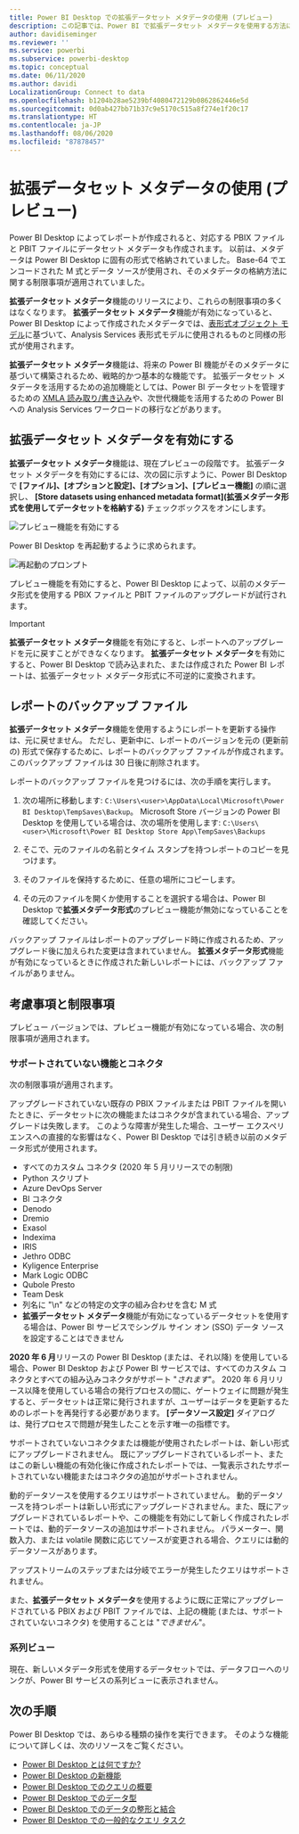 ```yaml
---
title: Power BI Desktop での拡張データセット メタデータの使用 (プレビュー)
description: この記事では、Power BI で拡張データセット メタデータを使用する方法について説明します。
author: davidiseminger
ms.reviewer: ''
ms.service: powerbi
ms.subservice: powerbi-desktop
ms.topic: conceptual
ms.date: 06/11/2020
ms.author: davidi
LocalizationGroup: Connect to data
ms.openlocfilehash: b1204b28ae5239bf4080472129b0862862446e5d
ms.sourcegitcommit: 0d0ab427bb71b37c9e5170c515a8f274e1f20c17
ms.translationtype: HT
ms.contentlocale: ja-JP
ms.lasthandoff: 08/06/2020
ms.locfileid: "87878457"
---
```

# <a name="using-enhanced-dataset-metadata-preview"></a>拡張データセット メタデータの使用 (プレビュー)

Power BI Desktop によってレポートが作成されると、対応する PBIX ファイルと PBIT ファイルにデータセット メタデータも作成されます。 以前は、メタデータは Power BI Desktop に固有の形式で格納されていました。 Base-64 でエンコードされた M 式とデータ ソースが使用され、そのメタデータの格納方法に関する制限事項が適用されていました。

**拡張データセット メタデータ**機能のリリースにより、これらの制限事項の多くはなくなります。 **拡張データセット メタデータ**機能が有効になっていると、Power BI Desktop によって作成されたメタデータでは、[表形式オブジェクト モデル](/analysis-services/tom/introduction-to-the-tabular-object-model-tom-in-analysis-services-amo)に基づいて、Analysis Services 表形式モデルに使用されるものと同様の形式が使用されます。


**拡張データセット メタデータ**機能は、将来の Power BI 機能がそのメタデータに基づいて構築されるため、戦略的かつ基本的な機能です。 拡張データセット メタデータを活用するための追加機能としては、Power BI データセットを管理するための [XMLA 読み取り/書き込み](https://docs.microsoft.com/power-platform-release-plan/2019wave2/business-intelligence/xmla-readwrite)や、次世代機能を活用するための Power BI への Analysis Services ワークロードの移行などがあります。



## <a name="enable-enhanced-dataset-metadata"></a>拡張データセット メタデータを有効にする

**拡張データセット メタデータ**機能は、現在プレビューの段階です。 拡張データセット メタデータを有効にするには、次の図に示すように、Power BI Desktop で **[ファイル]、[オプションと設定]、[オプション]、[プレビュー機能]** の順に選択し、 **[Store datasets using enhanced metadata format]\(拡張メタデータ形式を使用してデータセットを格納する\)** チェックボックスをオンにします。 

![プレビュー機能を有効にする](media/desktop-enhanced-dataset-metadata/enhanced-dataset-metadata-01.png)

Power BI Desktop を再起動するように求められます。

![再起動のプロンプト](media/desktop-enhanced-dataset-metadata/enhanced-dataset-metadata-02.png)

プレビュー機能を有効にすると、Power BI Desktop によって、以前のメタデータ形式を使用する PBIX ファイルと PBIT ファイルのアップグレードが試行されます。 

> [!IMPORTANT]
> **拡張データセット メタデータ**機能を有効にすると、レポートへのアップグレードを元に戻すことができなくなります。 **拡張データセット メタデータ**を有効にすると、Power BI Desktop で読み込まれた、または作成された Power BI レポートは、拡張データセット メタデータ形式に不可逆的に変換されます。

## <a name="report-backup-files"></a>レポートのバックアップ ファイル

**拡張データセット メタデータ**機能を使用するようにレポートを更新する操作は、元に戻せません。 ただし、更新中に、レポートのバージョンを元の (更新前の) 形式で保存するために、レポートのバックアップ ファイルが作成されます。 このバックアップ ファイルは 30 日後に削除されます。 

レポートのバックアップ ファイルを見つけるには、次の手順を実行します。

1. 次の場所に移動します: ```C:\Users\<user>\AppData\Local\Microsoft\Power BI Desktop\TempSaves\Backup```。 Microsoft Store バージョンの Power BI Desktop を使用している場合は、次の場所を使用します: ```C:\Users\<user>\Microsoft\Power BI Desktop Store App\TempSaves\Backups``` 

2. そこで、元のファイルの名前とタイム スタンプを持つレポートのコピーを見つけます。

3. そのファイルを保持するために、任意の場所にコピーします。

4. その元のファイルを開くか使用することを選択する場合は、Power BI Desktop で**拡張メタデータ形式**のプレビュー機能が無効になっていることを確認してください。 

バックアップ ファイルはレポートのアップグレード時に作成されるため、アップグレード後に加えられた変更は含まれていません。 **拡張メタデータ形式**機能が有効になっているときに作成された新しいレポートには、バックアップ ファイルがありません。


## <a name="considerations-and-limitations"></a>考慮事項と制限事項

プレビュー バージョンでは、プレビュー機能が有効になっている場合、次の制限事項が適用されます。

### <a name="unsupported-features-and-connectors"></a>サポートされていない機能とコネクタ

次の制限事項が適用されます。

アップグレードされていない既存の PBIX ファイルまたは PBIT ファイルを開いたときに、データセットに次の機能またはコネクタが含まれている場合、アップグレードは失敗します。 このような障害が発生した場合、ユーザー エクスペリエンスへの直接的な影響はなく、Power BI Desktop では引き続き以前のメタデータ形式が使用されます。

* すべてのカスタム コネクタ (2020 年 5 月リリースでの制限)
* Python スクリプト
* Azure DevOps Server
* BI コネクタ
* Denodo
* Dremio
* Exasol
* Indexima
* IRIS
* Jethro ODBC
* Kyligence Enterprise
* Mark Logic ODBC
* Qubole Presto
* Team Desk
* 列名に "\\n" などの特定の文字の組み合わせを含む M 式
* **拡張データセット メタデータ**機能が有効になっているデータセットを使用する場合は、Power BI サービスでシングル サイン オン (SSO) データ ソースを設定することはできません

**2020 年 6 月**リリースの Power BI Desktop (または、それ以降) を使用している場合、Power BI Desktop および Power BI サービスでは、すべてのカスタム コネクタとすべての組み込みコネクタがサポート "*されます*"。 2020 年 6 月リリース以降を使用している場合の発行プロセスの間に、ゲートウェイに問題が発生すると、データセットは正常に発行されますが、ユーザーはデータを更新するためのレポートを再発行する必要があります。 **[データソース設定]** ダイアログは、発行プロセスで問題が発生したことを示す唯一の指標です。

サポートされていないコネクタまたは機能が使用されたレポートは、新しい形式にアップグレードされません。 既にアップグレードされているレポート、またはこの新しい機能の有効化後に作成されたレポートでは、一覧表示されたサポートされていない機能またはコネクタの追加がサポートされません。 

動的データソースを使用するクエリはサポートされていません。 動的データソースを持つレポートは新しい形式にアップグレードされません。また、既にアップグレードされているレポートや、この機能を有効にして新しく作成されたレポートでは、動的データソースの追加はサポートされません。 パラメーター、関数入力、または volatile 関数に応じてソースが変更される場合、クエリには動的データソースがあります。 

アップストリームのステップまたは分岐でエラーが発生したクエリはサポートされません。 

また、**拡張データセット メタデータ**を使用するように既に正常にアップグレードされている PBIX および PBIT ファイルでは、上記の機能 (または、サポートされていないコネクタ) を使用することは "*できません*"。

### <a name="lineage-view"></a>系列ビュー
現在、新しいメタデータ形式を使用するデータセットでは、データフローへのリンクが、Power BI サービスの系列ビューに表示されません。

## <a name="next-steps"></a>次の手順

Power BI Desktop では、あらゆる種類の操作を実行できます。 そのような機能について詳しくは、次のリソースをご覧ください。

* [Power BI Desktop とは何ですか?](../fundamentals/desktop-what-is-desktop.md)
* [Power BI Desktop の新機能](../fundamentals/desktop-latest-update.md)
* [Power BI Desktop でのクエリの概要](../transform-model/desktop-query-overview.md)
* [Power BI Desktop でのデータ型](desktop-data-types.md)
* [Power BI Desktop でのデータの整形と結合](desktop-shape-and-combine-data.md)
* [Power BI Desktop での一般的なクエリ タスク](../transform-model/desktop-common-query-tasks.md)
